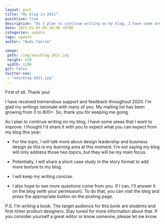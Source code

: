 ```yaml
---
layout: post
title: "My blog in 2021"
punchline: true
description: "As I plan to continue writing on my blog, I have some areas that I want to improve. I thought I'd share it with you to expect what you can expect from my blog this year:"
date: 2021-01-05 05:30:00 +0700
categories: update
tags: update
author: "Budi Tanrim"

image:
 path: /img/seo/blog-2021.jpg
 height: 630
 width: 1200
gif: false
twitter-seo: 
 - "seo/blog-2021.jpg"
---
```


First of all. Thank you!

I have received tremendous support and feedback throughout 2020. I'm glad my writings resonate with many of you. My mailing list has been growing from 0 to 800+. So, thank you for keeping me going.

As I plan to continue writing on my blog, I have some areas that I want to improve. I thought I'd share it with you to expect what you can expect from my blog this year:

- For the topic, I will talk more about design leadership and business design as this is my learning area at this moment. I'm not saying my blog will only address those two topics, but they will be my main focus.

- Potentially, I will share a short case study in the story format to add more texture to my blog.

- I will keep my writing concise.

- I also hope to see more questions come from you. If I can, I'll answer it on the blog (with your permission). To do that, you can visit the blog and press the appropriate button on the posting page.

P.S. I'm writing a book. The target audience for this book are students and first-timer product designers. Stay tuned for more information about that. If you consider yourself a great editor or know someone, please let me know.
